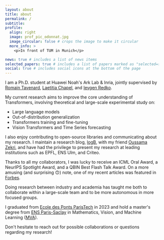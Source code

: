 ```yaml
---
layout: about
title: about
permalink: /
subtitle: 
profile:
  align: right
  image: prof_pic_odonnat.jpg
  image_circular: false # crops the image to make it circular
  more_info: >
    <p>In front of TUM in Munich</p>

news: true # includes a list of news items
selected_papers: true # includes a list of papers marked as "selected={true}"
social: true # includes social icons at the bottom of the page
---
```


I am a Ph.D. student at Huawei Noah's Ark Lab & Inria, jointly supervised by <a href="https://rtavenar.github.io/research/bio.html">Romain Tavenard</a>, <a href="https://people.irisa.fr/Laetitia.Chapel/">Laetitia Chapel</a>, and <a href="https://ievred.github.io/">Ievgen Redko</a>. 

My current research aims to improve the core understanding of Transformers, involving theoretical and large-scale experimental study on:
- Large language models
- Out-of-distribution generalization
- Transformers training and fine-tuning
- Vision Transformers and Time Series forecasting

I also enjoy contributing to open-source libraries and communicating about my research. I maintain a research blog, <a href="https://logb-research.github.io/">logB<a/>, with my friend <a href="https://www.oussamazekri.fr/">Oussama Zekri<a/>, and have  had the privilege to present my research at leading institutions such as EPFL, ENS Ulm, and Criteo.

Thanks to all my collaborators, I was lucky to receive an ICML Oral Award, a NeurIPS Spotlight Award, and a QBIN Best Flash Talk Award. On a more amusing (and surprising 🙃) note, one of my recent articles was featured in <a href="https://www.forbes.com/sites/lanceeliot/2024/11/11/revealing-secrets-of-large-language-models-and-generative-ai-via-old-fashioned-markov-chain-mathematics/">Forbes</a>.

Doing research between industry and academia has taught me both to collaborate within a large-scale team and to be more autonomous in more focused groups.

I graduated from [Ecole des Ponts ParisTech](https://en.wikipedia.org/wiki/%C3%89cole_des_ponts_ParisTech) in 2023 and hold a master's degree from [ENS Paris-Saclay](https://ens-paris-saclay.fr/) in Mathematics, Vision, and Machine Learning ([MVA](https://www.master-mva.com/)).

Don't hesitate to reach out for possible collaborations or questions regarding my research!


